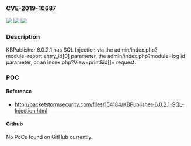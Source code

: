 ### [CVE-2019-10687](https://cve.mitre.org/cgi-bin/cvename.cgi?name=CVE-2019-10687)
![](https://img.shields.io/static/v1?label=Product&message=n%2Fa&color=blue)
![](https://img.shields.io/static/v1?label=Version&message=n%2Fa&color=blue)
![](https://img.shields.io/static/v1?label=Vulnerability&message=n%2Fa&color=brighgreen)

### Description

KBPublisher 6.0.2.1 has SQL Injection via the admin/index.php?module=report entry_id[0] parameter, the admin/index.php?module=log id parameter, or an index.php?View=print&id[]= request.

### POC

#### Reference
- http://packetstormsecurity.com/files/154184/KBPublisher-6.0.2.1-SQL-Injection.html

#### Github
No PoCs found on GitHub currently.

